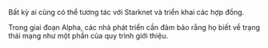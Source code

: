 Bất kỳ ai cũng có thể tương tác với Starknet và triển khai các hợp đồng.

Trong giai đoạn Alpha, các nhà phát triển cần đảm bảo rằng họ biết về trạng thái mạng như một phần của quy trình giới thiệu.